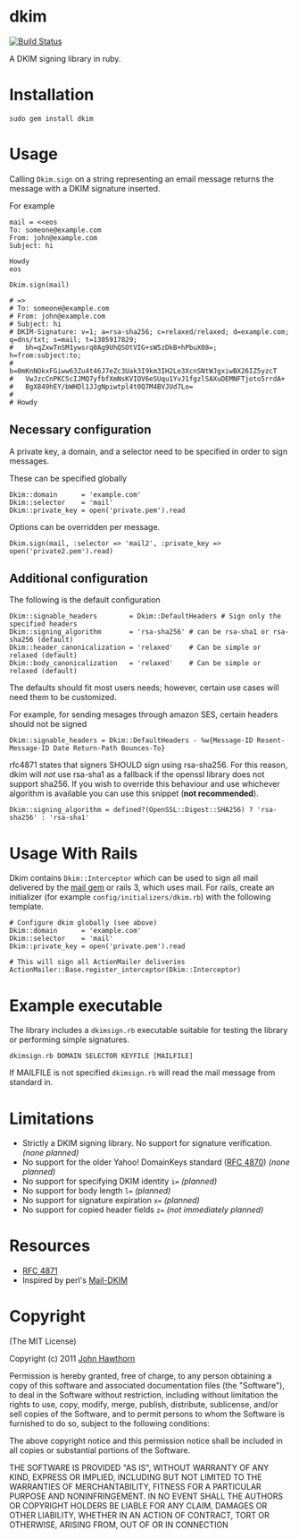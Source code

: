 dkim
====
[![Build Status](https://secure.travis-ci.org/jhawthorn/dkim.png?branch=master)](http://travis-ci.org/jhawthorn/dkim)

A DKIM signing library in ruby.

Installation
============

    sudo gem install dkim

Usage
=====

Calling `Dkim.sign` on a string representing an email message returns the message with a DKIM signature inserted.

For example

    mail = <<eos
    To: someone@example.com
    From: john@example.com
    Subject: hi
    
    Howdy
    eos

    Dkim.sign(mail)

    # =>
    # To: someone@example.com
    # From: john@example.com
    # Subject: hi
    # DKIM-Signature: v=1; a=rsa-sha256; c=relaxed/relaxed; d=example.com; q=dns/txt; s=mail; t=1305917829;
    #  	bh=qZxwTnSM1ywsrq0Ag9UhQSOtVIG+sW5zDkB+hPbuX08=; h=from:subject:to;
    #  	b=0mKnNOkxFGiww63Zu4t46J7eZc3Uak3I9km3IH2Le3XcnSNtWJgxiwBX26IZ5yzcT
    # 	VwJzcCnPKCScIJMQ7yfbfXmNsKVIOV6eSUqu1YvJ1fgzlSAXuDEMNFTjoto5rrdA+
    # 	BgX849hEY/bWHDl1JJgNpiwtpl4t0Q7M4BVJUd7Lo=
    # 
    # Howdy

Necessary configuration
-----------------------
A private key, a domain, and a selector need to be specified in order to sign messages.

These can be specified globally

    Dkim::domain      = 'example.com'
    Dkim::selector    = 'mail'
    Dkim::private_key = open('private.pem').read

Options can be overridden per message.

    Dkim.sign(mail, :selector => 'mail2', :private_key => open('private2.pem').read)

Additional configuration
------------------------

The following is the default configuration

    Dkim::signable_headers        = Dkim::DefaultHeaders # Sign only the specified headers
    Dkim::signing_algorithm       = 'rsa-sha256' # can be rsa-sha1 or rsa-sha256 (default)
    Dkim::header_canonicalization = 'relaxed'    # Can be simple or relaxed (default)
    Dkim::body_canonicalization   = 'relaxed'    # Can be simple or relaxed (default)

The defaults should fit most users needs; however, certain use cases will need them to be customized.

For example, for sending mesages through amazon SES, certain headers should not be signed

    Dkim::signable_headers = Dkim::DefaultHeaders - %w{Message-ID Resent-Message-ID Date Return-Path Bounces-To}

rfc4871 states that signers SHOULD sign using rsa-sha256. For this reason, dkim will *not* use rsa-sha1 as a fallback if the openssl library does not support sha256.
If you wish to override this behaviour and use whichever algorithm is available you can use this snippet (**not recommended**).

    Dkim::signing_algorithm = defined?(OpenSSL::Digest::SHA256) ? 'rsa-sha256' : 'rsa-sha1'

Usage With Rails
================

Dkim contains `Dkim::Interceptor` which can be used to sign all mail delivered by the [mail gem](https://github.com/mikel/mail) or rails 3, which uses mail.
For rails, create an initializer (for example `config/initializers/dkim.rb`) with the following template.

    # Configure dkim globally (see above)
    Dkim::domain      = 'example.com'
    Dkim::selector    = 'mail'
    Dkim::private_key = open('private.pem').read

    # This will sign all ActionMailer deliveries
    ActionMailer::Base.register_interceptor(Dkim::Interceptor)

Example executable
==================

The library includes a `dkimsign.rb` executable suitable for testing the library or performing simple signatures.

`dkimsign.rb DOMAIN SELECTOR KEYFILE [MAILFILE]`

If MAILFILE is not specified `dkimsign.rb` will read the mail message from standard in.

Limitations
===========

* Strictly a DKIM signing library. No support for signature verification. *(none planned)*
* No support for the older Yahoo! DomainKeys standard ([RFC 4870](http://tools.ietf.org/html/rfc4870)) *(none planned)*
* No support for specifying DKIM identity `i=` *(planned)*
* No support for body length `l=` *(planned)*
* No support for signature expiration `x=` *(planned)*
* No support for copied header fields `z=` *(not immediately planned)*

Resources
=========

* [RFC 4871](http://tools.ietf.org/html/rfc4871)
* Inspired by perl's [Mail-DKIM](http://dkimproxy.sourceforge.net/)

Copyright
=========

(The MIT License)

Copyright (c) 2011 [John Hawthorn](http://www.johnhawthorn.com/)

Permission is hereby granted, free of charge, to any person obtaining
a copy of this software and associated documentation files (the
"Software"), to deal in the Software without restriction, including
without limitation the rights to use, copy, modify, merge, publish,
distribute, sublicense, and/or sell copies of the Software, and to
permit persons to whom the Software is furnished to do so, subject to
the following conditions:

The above copyright notice and this permission notice shall be
included in all copies or substantial portions of the Software.

THE SOFTWARE IS PROVIDED "AS IS", WITHOUT WARRANTY OF ANY KIND,
EXPRESS OR IMPLIED, INCLUDING BUT NOT LIMITED TO THE WARRANTIES OF
MERCHANTABILITY, FITNESS FOR A PARTICULAR PURPOSE AND
NONINFRINGEMENT. IN NO EVENT SHALL THE AUTHORS OR COPYRIGHT HOLDERS BE
LIABLE FOR ANY CLAIM, DAMAGES OR OTHER LIABILITY, WHETHER IN AN ACTION
OF CONTRACT, TORT OR OTHERWISE, ARISING FROM, OUT OF OR IN CONNECTION
